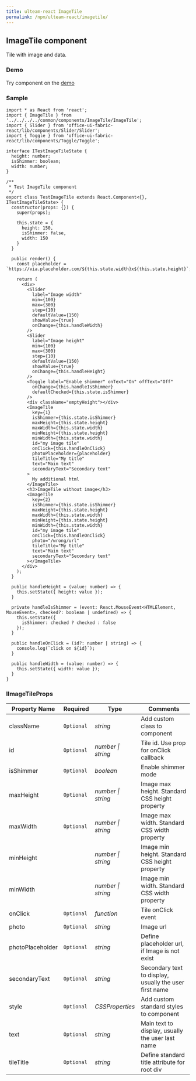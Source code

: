 ```yaml
---
title: ulteam-react ImageTile
permalink: /npm/ulteam-react/imagetile/
---
```


## ImageTile component

Tile with image and data.

### Demo
Try component on the [demo](/npm/ulteam-react/demo/?r=imagetile)

### Sample

```tsx
import * as React from 'react';
import { ImageTile } from '../../../../common/components/ImageTile/ImageTile';
import { Slider } from 'office-ui-fabric-react/lib/components/Slider/Slider';
import { Toggle } from 'office-ui-fabric-react/lib/components/Toggle/Toggle';

interface ITestImageTileState {
  height: number;
  isShimmer: boolean;
  width: number;
}

/**
 * Test ImageTile component
 */
export class TestImageTile extends React.Component<{}, ITestImageTileState> {
  constructor(props: {}) {
    super(props);

    this.state = {
      height: 150,
      isShimmer: false,
      width: 150
    }
  }
  
  public render() {
    const placeholder = `https://via.placeholder.com/${this.state.width}x${this.state.height}`;

    return (
      <div>
        <Slider
          label="Image width"
          min={100}
          max={300}
          step={10}
          defaultValue={150}
          showValue={true}
          onChange={this.handleWidth}
        />
        <Slider
          label="Image height"
          min={100}
          max={300}
          step={10}
          defaultValue={150}
          showValue={true}
          onChange={this.handleHeight}
        />
        <Toggle label="Enable shimmer" onText="On" offText="Off" 
          onChange={this.handleIsShimmer}
          defaultChecked={this.state.isShimmer}
        />
        <div className="emptyHeight"></div>
        <ImageTile
          key={1}
          isShimmer={this.state.isShimmer}
          maxHeight={this.state.height}
          maxWidth={this.state.width}
          minHeight={this.state.height}
          minWidth={this.state.width}
          id="my image tile"
          onClick={this.handleOnClick}
          photoPlaceholder={placeholder}
          tileTitle="My title"
          text="Main text"
          secondaryText="Secondary text"
        >
          My additional html
        </ImageTile>
        <h3>ImageTile without image</h3>
        <ImageTile
          key={2}
          isShimmer={this.state.isShimmer}
          maxHeight={this.state.height}
          maxWidth={this.state.width}
          minHeight={this.state.height}
          minWidth={this.state.width}
          id="my image tile"
          onClick={this.handleOnClick}
          photo="/wrong/url"
          tileTitle="My title"
          text="Main text"
          secondaryText="Secondary text"
        ></ImageTile>
      </div>
    );
  }

  public handleHeight = (value: number) => {
    this.setState({ height: value });
  }

  private handleIsShimmer = (event: React.MouseEvent<HTMLElement, MouseEvent>, checked?: boolean | undefined) => {
    this.setState({
      isShimmer: checked ? checked : false
    });
  }

  public handleOnClick = (id?: number | string) => {
    console.log(`click on ${id}`);
  }

  public handleWidth = (value: number) => {
    this.setState({ width: value });
  }
}
```


### IImageTileProps

| Property Name | Required | Type | Comments |
|-|-|-|-|
 | className | `Optional` |  *string* |     Add custom class to component       |  
 | id | `Optional` |  *number \| string* |     Tile id. Use prop for onClick callback       |  
 | isShimmer | `Optional` |  *boolean* |     Enable shimmer mode       |  
 | maxHeight | `Optional` |  *number \| string* |     Image max height. Standard CSS height property       |  
 | maxWidth | `Optional` |  *number \| string* |     Image max width. Standard CSS width property       |  
 | minHeight |  |  *number \| string* |     Image min height. Standard CSS height property       |  
 | minWidth |  |  *number \| string* |     Image min width. Standard CSS width property       |  
 | onClick | `Optional` |  *function* |     Tile onClick event       |  
 | photo | `Optional` |  *string* |     Image url       |  
 | photoPlaceholder | `Optional` |  *string* |     Define placeholder url, if Image is not exist       |  
 | secondaryText | `Optional` |  *string* |     Secondary text to display, usually the user first name       |  
 | style | `Optional` |  *CSSProperties* |     Add custom standard styles to component       |  
 | text | `Optional` |  *string* |     Main text to display, usually the user last name       |  
 | tileTitle | `Optional` |  *string* |     Define standard title attribute for root div       |
